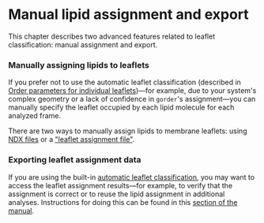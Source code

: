 # Manual lipid assignment and export

This chapter describes two advanced features related to leaflet classification: manual assignment and export.

### Manually assigning lipids to leaflets
If you prefer not to use the automatic leaflet classification (described in [Order parameters for individual leaflets](leaflets.md))—for example, due to your system's complex geometry or a lack of confidence in `gorder`'s assignment—you can manually specify the leaflet occupied by each lipid molecule for each analyzed frame.

There are two ways to manually assign lipids to membrane leaflets: using [NDX files](leaflets_ndx.md) or a ["leaflet assignment file"](leaflets_assignment_file.md).

### Exporting leaflet assignment data
If you are using the built-in [automatic leaflet classification](leaflets.md), you may want to access the leaflet assignment results—for example, to verify that the assignment is correct or to reuse the lipid assignment in additional analyses. Instructions for doing this can be found in this [section of the manual](leaflets_export.md).